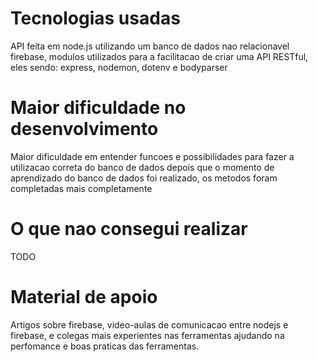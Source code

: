 # Tecnologias usadas

API feita em node.js utilizando um banco de dados nao relacionavel firebase, modulos utilizados 
para a facilitacao de criar uma API RESTful, eles sendo: express, nodemon, dotenv e bodyparser

# Maior dificuldade no desenvolvimento

Maior dificuldade em entender funcoes e possibilidades para fazer a utilizacao correta do banco de dados
depois que o momento de aprendizado do banco de dados foi realizado, os metodos foram completadas mais
completamente

# O que nao consegui realizar

TODO

# Material de apoio

Artigos sobre firebase, video-aulas de comunicacao entre nodejs e firebase, e colegas mais experientes nas ferramentas
ajudando na perfomance e boas praticas das ferramentas.
